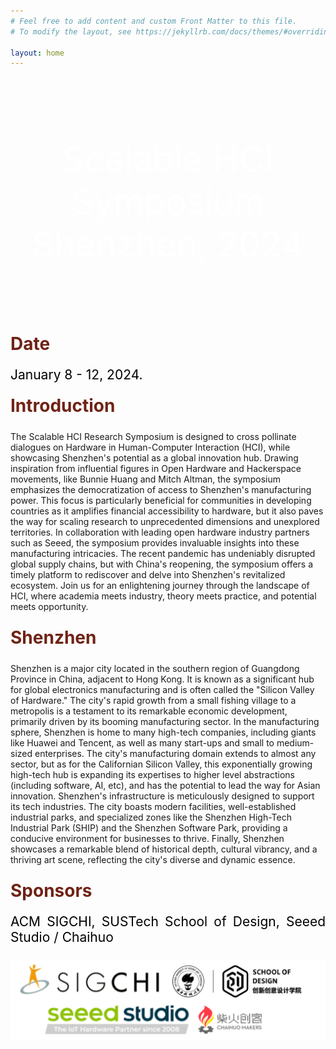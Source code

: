 ```yaml
---
# Feel free to add content and custom Front Matter to this file.
# To modify the layout, see https://jekyllrb.com/docs/themes/#overriding-theme-defaults

layout: home
---
```


<div class="image-container">
    <div class="text-container">
        <p class="line1">Scalable HCI Symposium</p>
        <p class="line1">Shenzhen, 2024</p>
    </div>
</div>

<div class="section-title">
    <h1 class="custom-h1">Date</h1>
    <p class="section-content-left">
    January 8 - 12, 2024.
    </p>
</div>

<div class="section-title">
    <h1 class="custom-h1">Introduction</h1>
</div>

The Scalable HCI Research Symposium is designed to cross pollinate dialogues on Hardware in Human-Computer Interaction (HCI), while showcasing Shenzhen's potential as a global innovation hub.
Drawing inspiration from influential figures in Open Hardware and Hackerspace movements, like Bunnie Huang and Mitch Altman, the symposium emphasizes the democratization of access to Shenzhen's manufacturing power. This focus is particularly beneficial for communities in developing countries as it amplifies financial accessibility to hardware, but it also paves the way for scaling research to unprecedented dimensions and unexplored territories.
In collaboration with leading open hardware industry partners such as Seeed, the symposium provides invaluable insights into these manufacturing intricacies. The recent pandemic has undeniably disrupted global supply chains, but with China's reopening, the symposium offers a timely platform to rediscover and delve into Shenzhen's revitalized ecosystem.
Join us for an enlightening journey through the landscape of HCI, where academia meets industry, theory meets practice, and potential meets opportunity.


<div class="section-title">
    <h1 class="custom-h1">Shenzhen</h1>
</div>

Shenzhen is a major city located in the southern region of Guangdong Province in China, adjacent to Hong Kong. It is known as a significant hub for global electronics manufacturing and is often called the "Silicon Valley of Hardware." The city's rapid growth from a small fishing village to a metropolis is a testament to its remarkable economic development, primarily driven by its booming manufacturing sector.
In the manufacturing sphere, Shenzhen is home to many high-tech companies, including giants like Huawei and Tencent, as well as many start-ups and small to medium-sized enterprises. The city's manufacturing domain extends to almost any sector, but as for the Californian Silicon Valley, this exponentially growing high-tech hub is expanding its expertises to higher level abstractions (including software, AI, etc), and has the potential to lead the way for Asian innovation.
Shenzhen's infrastructure is meticulously designed to support its tech industries. The city boasts modern facilities, well-established industrial parks, and specialized zones like the Shenzhen High-Tech Industrial Park (SHIP) and the Shenzhen Software Park, providing a conducive environment for businesses to thrive. Finally, Shenzhen showcases a remarkable blend of historical depth, cultural vibrancy, and a thriving art scene, reflecting the city's diverse and dynamic essence.

<div class="section-title">
    <h1 class="custom-h1">Sponsors</h1>
    <p class="section-content-left">
    ACM SIGCHI, SUSTech School of Design, Seeed Studio / Chaihuo
    </p>
</div>

![Logo](assets/logocombine.jpg)

<style>
.image-container {
    position: relative;
    width: 100%;
    height: 400px; /* 根据你的图片和设计需求调整高度 */
    background-image: url('assets/Background.jpg'); /* 根据你的图片路径调整 */
    background-size: cover;
    background-position: center;
    z-index: -2;
}

.text-container {
    position: absolute;
    top: 50%;
    left: 50%;
    transform: translate(-50%, -50%);
    color: white;
    text-align: center; /* 添加这行来水平居中文本 */
    width: 100%; /* 添加这行来确保文本容器宽度和图片一致 */
    z-index: -1;
}

.line1 {
    font-size: 4em;
    margin: 0;
    front-weight: bold;
}

.line2 {
    font-size: 3em;
    margin: 0;
}

.custom-h1 {
    font-size: 2em; /* 或其他你需要的大小 */
    font-weight: bold; /* 使文本加粗 */
    color: #6f2316; /* 设置文本颜色为红色 */
    text-align: left; /* 居中文本 */
    margin: 0; /* 移除默认的边距 */
    padding: 10px 0; /* 可选：添加一些上下填充 */
}

/* 如果你想让每个标题在一个特定的区域或者容器中居中，你也可以使用 .section-title 类： */
.section-title {
    text-align: center; /* 这会使容器内的所有元素居中 */
}

.section-content-left {
    color: black; /* 设置文本颜色为黑色 */
    text-align: justify; /* 居中文本 */
    hyphens: auto; /* 添加连字符 */
    margin: 0; /* 移除默认的边距 */
    padding: 10px 0; /* 可选：添加一些上下填充 */
    font-size: 1.5em; /* 设置字体大小，根据需要调整 */
}

.section-content-center {
    color: black; /* 设置文本颜色为黑色 */
    text-align: center; /* 居中文本 */
    margin: 0; /* 移除默认的边距 */
    padding: 10px 0; /* 可选：添加一些上下填充 */
    font-size: 1.5em; /* 设置字体大小，根据需要调整 */
}

</style>
